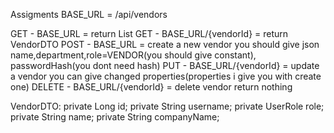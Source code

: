 Assigments
BASE_URL = /api/vendors

GET - BASE_URL = return List<VendorDTO>
GET - BASE_URL/{vendorId} = return VendorDTO
POST - BASE_URL = create a new vendor you should give json name,department,role=VENDOR(you should give constant), passwordHash(you dont need hash)
PUT - BASE_URL/{vendorId} = update a vendor you can give changed properties(properties i give you with create one)
DELETE - BASE_URL/{vendorId} = delete vendor return nothing


VendorDTO:
    private Long id;
    private String username;
    private UserRole role;
    private String name;
    private String companyName;
